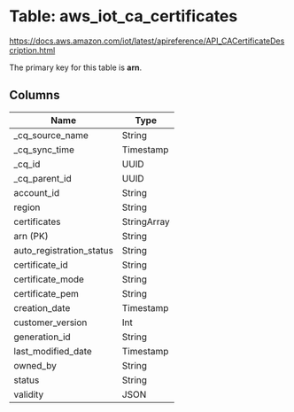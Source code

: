 # Table: aws_iot_ca_certificates

https://docs.aws.amazon.com/iot/latest/apireference/API_CACertificateDescription.html

The primary key for this table is **arn**.



## Columns
| Name          | Type          |
| ------------- | ------------- |
|_cq_source_name|String|
|_cq_sync_time|Timestamp|
|_cq_id|UUID|
|_cq_parent_id|UUID|
|account_id|String|
|region|String|
|certificates|StringArray|
|arn (PK)|String|
|auto_registration_status|String|
|certificate_id|String|
|certificate_mode|String|
|certificate_pem|String|
|creation_date|Timestamp|
|customer_version|Int|
|generation_id|String|
|last_modified_date|Timestamp|
|owned_by|String|
|status|String|
|validity|JSON|